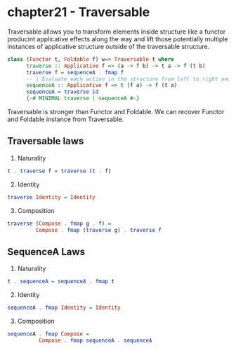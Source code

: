 
# chapter21 - Traversable

Traversable allows you to transform elements inside structure like a functor producint applicative effects along the way and lift those potentially multiple instances of applicative structure outside of the traversable structure.

```haskell
class (Functor t, Foldable f) w=> Traversable t where
      traverse :: Applicative f => (a -> f b) -> t a -> f (t b)
      traverse f = sequenceA . fmap f
      -- | Evaluate each action in the structure from left to right and collect results
      sequenceA :: Applicative f => t (f a) -> f (t a)
      sequenceA = traverse id
      {-# MINIMAL traverse | sequenceA #-}
```

Traversable is stronger than Functor and Foldable. We can recover Functor and Foldable instance from Traversable.

## Traversable laws
1. Naturality

```haskell
t . traverse f = traverse (t . f)
```
2. Identity
```haskell
traverse Identity = Identity
```
3. Composition
```haskell
traverse (Compose . fmap g . f) =
         Compose . fmap (traverse g) . traverse f
```

## SequenceA Laws
1. Naturality
```haskell
t . sequenceA = sequenceA . fmap t
```
2. Identity
```haskell
sequenceA . fmap Identity = Identity
```
3. Composition
```haskell
sequenceA . fmap Compose =
          Compose . fmap sequenceA . sequenceA
```
